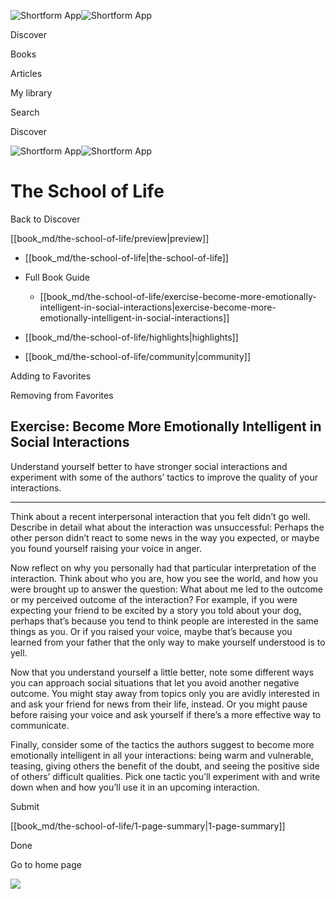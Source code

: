 ![Shortform App](/img/logo.36a2399e.svg)![Shortform App](/img/logo-dark.70c1b072.svg)

Discover

Books

Articles

My library

Search

Discover

![Shortform App](/img/logo.36a2399e.svg)![Shortform App](/img/logo-dark.70c1b072.svg)

# The School of Life

Back to Discover

[[book_md/the-school-of-life/preview|preview]]

  * [[book_md/the-school-of-life|the-school-of-life]]
  * Full Book Guide

    * [[book_md/the-school-of-life/exercise-become-more-emotionally-intelligent-in-social-interactions|exercise-become-more-emotionally-intelligent-in-social-interactions]]
  * [[book_md/the-school-of-life/highlights|highlights]]
  * [[book_md/the-school-of-life/community|community]]



Adding to Favorites 

Removing from Favorites 

## Exercise: Become More Emotionally Intelligent in Social Interactions

Understand yourself better to have stronger social interactions and experiment with some of the authors’ tactics to improve the quality of your interactions.

* * *

Think about a recent interpersonal interaction that you felt didn’t go well. Describe in detail what about the interaction was unsuccessful: Perhaps the other person didn’t react to some news in the way you expected, or maybe you found yourself raising your voice in anger.

Now reflect on why you personally had that particular interpretation of the interaction. Think about who you are, how you see the world, and how you were brought up to answer the question: What about me led to the outcome or my perceived outcome of the interaction? For example, if you were expecting your friend to be excited by a story you told about your dog, perhaps that’s because you tend to think people are interested in the same things as you. Or if you raised your voice, maybe that’s because you learned from your father that the only way to make yourself understood is to yell.

Now that you understand yourself a little better, note some different ways you can approach social situations that let you avoid another negative outcome. You might stay away from topics only you are avidly interested in and ask your friend for news from their life, instead. Or you might pause before raising your voice and ask yourself if there’s a more effective way to communicate.

Finally, consider some of the tactics the authors suggest to become more emotionally intelligent in all your interactions: being warm and vulnerable, teasing, giving others the benefit of the doubt, and seeing the positive side of others’ difficult qualities. Pick one tactic you’ll experiment with and write down when and how you’ll use it in an upcoming interaction.

Submit 

[[book_md/the-school-of-life/1-page-summary|1-page-summary]]

Done

Go to home page 

![](https://bat.bing.com/action/0?ti=56018282&Ver=2&mid=57bf2ac0-6666-4c1f-8f57-0d7d6e9885da&sid=1711133063fa11eebdec89a8b8ae3bbc&vid=171147a063fa11eea7440fcfeb230d96&vids=0&msclkid=N&pi=0&lg=en-US&sw=800&sh=600&sc=24&nwd=1&tl=Shortform%20%7C%20The%20School%20of%20Life&p=https%3A%2F%2Fwww.shortform.com%2Fapp%2Fbook%2Fthe-school-of-life%2Fexercise-become-more-emotionally-intelligent-in-social-interactions&r=&lt=408&evt=pageLoad&sv=1&rn=370265)
